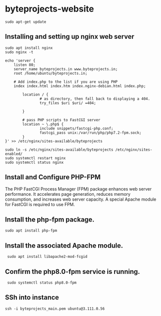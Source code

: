 # byteprojects-website

```sudo apt-get update```

## Installing and setting up nginx web server
``` 
sudo apt install nginx
sudo nginx -t

echo 'server {
    listen 80;
    server_name byteprojects.in www.byteprojects.in;
    root /home/ubuntu/byteprojects.in;

    # Add index.php to the list if you are using PHP
    index index.html index.htm index.nginx-debian.html index.php;

        location / {
                # as directory, then fall back to displaying a 404.
                try_files $uri $uri/ =404;

        }

        # pass PHP scripts to FastCGI server
        location ~ \.php$ {
                include snippets/fastcgi-php.conf;
                fastcgi_pass unix:/var/run/php/php7.2-fpm.sock;
        }
}' >> /etc/nginx/sites-available/byteprojects

sudo ln -s /etc/nginx/sites-available/byteprojects /etc/nginx/sites-enabled/
sudo systemctl restart nginx
sudo systemctl status nginx

```
## Install and Configure PHP-FPM

The PHP FastCGI Process Manager (FPM) package enhances web server performance. It accelerates page generation, 
reduces memory consumption, and increases web server capacity. A special Apache module for FastCGI is required to use FPM.

## Install the php-fpm package.
 ```sudo apt install php-fpm```
 
## Install the associated Apache module.
``` sudo apt install libapache2-mod-fcgid```

## Confirm the php8.0-fpm service is running.

``` sudo systemctl status php8.0-fpm```

## SSh into instance
```ssh -i byteprojects_main.pem ubuntu@3.111.0.56```
